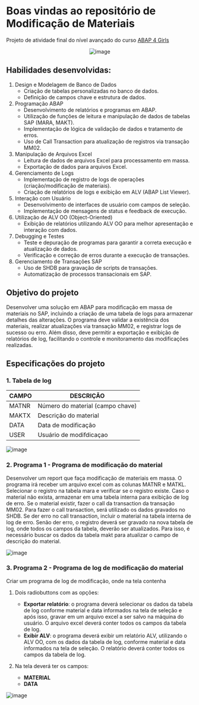 # Boas vindas ao repositório de Modificação de Materiais
Projeto de atividade final do nível avançado do curso [ABAP 4 Girls](https://abapforgirls.tech/)

<div align="center">
  
![image](https://github.com/Lenakirara/Modify_Materials/assets/45247383/8ade5ef7-fb8e-467f-8bbc-2d66d89e1cc9)


</div>

## Habilidades desenvolvidas:
1. Design e Modelagem de Banco de Dados
    - Criação de tabelas personalizadas no banco de dados.
    - Definição de campos chave e estrutura de dados.
2. Programação ABAP
    - Desenvolvimento de relatórios e programas em ABAP.
    - Utilização de funções de leitura e manipulação de dados de tabelas SAP (MARA, MAKT).
    - Implementação de lógica de validação de dados e tratamento de erros.
    - Uso de Call Transaction para atualização de registros via transação MM02.
3. Manipulação de Arquivos Excel
    - Leitura de dados de arquivos Excel para processamento em massa.
    - Exportação de dados para arquivos Excel.
4. Gerenciamento de Logs
    - Implementação de registro de logs de operações (criação/modificação de materiais).
    - Criação de relatórios de logs e exibição em ALV (ABAP List Viewer).
5. Interação com Usuário
    - Desenvolvimento de interfaces de usuário com campos de seleção.
    - Implementação de mensagens de status e feedback de execução.
6. Utilização de ALV OO (Object-Oriented)
    - Exibição de relatórios utilizando ALV OO para melhor apresentação e interação com dados.
7. Debugging e Testes
    - Teste e depuração de programas para garantir a correta execução e atualização de dados.
    - Verificação e correção de erros durante a execução de transações.
8. Gerenciamento de Transações SAP
    - Uso de SHDB para gravação de scripts de transações.
    - Automatização de processos transacionais em SAP.

## Objetivo do projeto
Desenvolver uma solução em ABAP para modificação em massa de materiais no SAP, incluindo a criação de uma tabela de logs para armazenar detalhes das alterações. O programa deve validar a existência dos materiais, realizar atualizações via transação MM02, e registrar logs de sucesso ou erro. Além disso, deve permitir a exportação e exibição de relatórios de log, facilitando o controle e monitoramento das modificações realizadas.

## Especificações do projeto
### 1. Tabela de log
   
| CAMPO | DESCRIÇÃO |
|------ | ----------|
| MATNR | Número do material (campo chave) |
| MAKTX | Descrição do material |
| DATA | Data de modificação |
| USER | Usuário de modifdicaçao |

![image](https://github.com/Lenakirara/Modify_Materials/assets/45247383/89659747-906c-4962-88ef-cee22249bb04)

### 2. Programa 1 - Programa de modificação do material
Desenvolver um report que faça modificação de materiais em massa. O programa irá receber um arquivo excel com as colunas MATNR e MATKL.
Selecionar o registro na tabela mara e verificar se o registro existe. Caso o material não exista, armazenar em uma tabela interna para exibição de log de erro. Se o material existir, fazer o call da transaction da transação MM02. Para fazer o call transaction, será utilizado os dados gravados no SHDB.
Se der erro no call transaction, incluir o material na tabela interna de log de erro. Senão der erro, o registro deverá ser gravado na nova tabela de log, onde todos os campos da tabela, deverão ser atualizados. Para isso, é necessário buscar os dados da tabela makt para atualizar o campo de descrição do material.

![image](https://github.com/Lenakirara/Modify_Materials/assets/45247383/9f288117-cc68-495c-b4f1-8e8405684a9f)


### 3. Programa 2 - Programa de log de modificação do material
Criar um programa de log de modificação, onde na tela contenha 
1. Dois radiobuttons com as opções:
    - **Exportar relatório**: o programa deverá selecionar os dados da tabela de log conforme material e data informados na tela de seleção e após isso, gravar em um arquivo excel a ser salvo na máquina do usuário. O arquivo excel deverá conter todos os campos da tabela de log.
    - **Exibir ALV**: o programa deverá exibir um relatório ALV, utilizando o ALV OO, com os dados da tabela de log, conforme material e data informados na tela de seleção. O relatório deverá conter todos os campos da tabela de log.

2. Na tela deverá ter os campos:
    - **MATERIAL**
    - **DATA**

![image](https://github.com/Lenakirara/Modify_Materials/assets/45247383/0bbb93ea-3275-4cf3-919c-a4668e9b0123)






